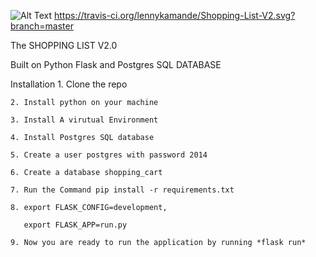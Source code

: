 ![Alt Text](https://github.com/lennykamande/Shopping-List-V2/Shopping-List-V2/master/shopping%20list.jpg)
https://travis-ci.org/lennykamande/Shopping-List-V2.svg?branch=master

The SHOPPING LIST V2.0

Built on Python Flask and Postgres SQL DATABASE

Installation
    1. Clone the repo
    
    2. Install python on your machine 
    
    3. Install A virutual Environment
    
    4. Install Postgres SQL database
    
    5. Create a user postgres with password 2014
    
    6. Create a database shopping_cart
    
    7. Run the Command pip install -r requirements.txt
    
    8. export FLASK_CONFIG=development,
    
       export FLASK_APP=run.py
       
    9. Now you are ready to run the application by running *flask run*

